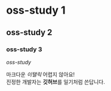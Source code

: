 # oss-study 1 
## oss-study 2
### oss-study 3
*oss-study*

마크다운 *이탤릭* 어렵지 않아요!   
진정한 개발자는 **깃허브**를 일기처럼 쓴답니다.
